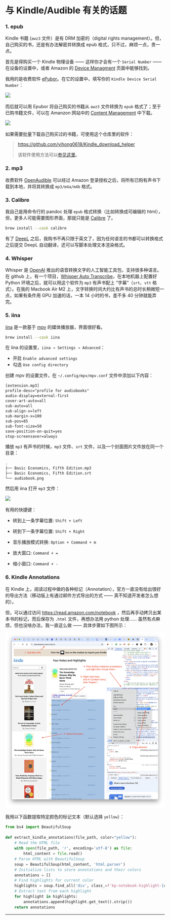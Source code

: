 # 与 Kindle/Audible 有关的话题

### 1. epub

Kindle 书籍 (`awz3` 文件）是有 DRM 加密的（digital rights management）。但，自己购买的书，还是有办法解密并转换成 epub 格式，只不过，麻烦一点，贵一点。

首先是得购买一个 Kindle 物理设备 —— 这样你才会有一个 `Serial Number` —— 在设备的设置中，或者 Amazon 的 [Device Managment](https://www.amazon.com/hz/mycd/digital-console/alldevices) 页面中能够找到。

我用的是收费软件 [ePubor](https://www.epubor.com/)。在它的设置中，填写你的 `Kindle Device Serial Number`：

![](images/epubor-kindle-sn.png)

而后就可以用 Epubor 将自己购买的书籍从 `awz3` 文件转换为 `epub` 格式了；至于已购书籍文件，可以在 Amanzon 网站中的 [Content Management](https://www.amazon.com/hz/mycd/digital-console/contentlist/allcontent/dateDsc) 中下载。

![](images/awz3-download.png)

如果需要批量下载自己购买过的书籍，可使用这个仓库里的软件：

> https://github.com/yihong0618/Kindle_download_helper
>
> 该软件使用方法可以[参见这里](https://cloud.tencent.com/developer/article/2188172)。

### 2. mp3

收费软件 [OpenAudible](https://openaudible.org/) 可以经过 Amazon 登录授权之后，将所有已购有声书下载到本地，并将其转换成 `mp3/m4a/m4b` 格式。

### 3. Calibre

我自己是用命令行的 pandoc 处理 `epub` 格式转换（比如转换成可编辑的 html），但，更多人可能需要图形界面，那就只能是 [Calibre](https://calibre-ebook.com/) 了。

```bash
brew install --cask calibre
```

有了 [DeepL](https://www.deepl.com) 之后，我购书不再只限于英文了，因为任何语言的书都可以转换格式之后提交 DeepL 自动翻译，还可以写脚本处理文本渲染格式。

### 4. Whisper

Whisper 是 [OpenAI](https://openai.com) 推出的语音转换文字的人工智能工具包，支持很多种语言。在 github 上，有一个项目，[Whisper Auto Transcribe](https://github.com/tomchang25/whisper-auto-transcribe)，在本地机器上配置好 Python 环境之后，就可以用这个软件为 `mp3` 有声书配上 “字幕”（`srt`、`vtt` 格式）。在我的 Macbook Air M2 上，文字转换时间大约比有声书的总时长稍微短一点，如果有条件用 GPU 加速的话，一本 14 小时的书，差不多 40 分钟就能弄完。

### 5. iina

[iina](https://iina.io/) 是一款基于 [mpv](https://mpv.io/) 的媒体播放器，界面很好看。

```bash
brew install --cask iina
```

在 iina 的设置里，`iina → Settings → Advanced`：

* 开启 `Enable advanced settings`
* 勾选 `Use config directory`

创建 mpv 的设置文件，在 `~/.config/mpv/mpv.conf` 文件中添加以下内容：

```
[extension.mp3]
profile-desc="profile for audiobooks"
audio-display=external-first
cover-art-auto=all
sub-auto=all
sub-align-x=left
sub-margin-x=100
sub-pos=85
sub-font-size=50
save-position-on-quit=yes
stop-screensaver=always
```

播放 `mp3` 有声书的时候，`mp3` 文件、`srt` 文件，以及一个封面图片文件放在同一个目录：

```code
.
├── Basic Economics, Fifth Edition.mp3
├── Basic Economics, Fifth Edition.srt
└── audiobook.png
```

然后用 iina 打开 `mp3` 文件：

![](images/iina-playing-audiobook.png)

有用的快捷键：

* 转到上一条字幕位置: `Shift + Left`

* 转到下一条字幕位置: `Shift + Right`
* 音乐播放模式转换: `Option + Command + m`
* 放大窗口: `Command + =`
* 缩小窗口: `Command + -`

### 6. Kindle Annotations

在 Kindle 上，阅读过程中做的各种标记（Annotation），官方一直没有给出很好的导出方法（移动版上有通过邮件方式导出的方式 —— 真不知道开发者怎么想的）。

但，可以通过访问 https://read.amazon.com/notebook ，然后再手动拷贝出某本书的标记，而后保存为 `.html` 文件，再想办法用 python 处理…… 虽然有点麻烦，但也没啥办法，我一直这么做 —— 具体步骤如下图所示：

![](images/kindle-annotations.png)

我用以下函数提取特定颜色的标记文本（默认选择 `yellow`）：

```python
from bs4 import BeautifulSoup

def extract_kindle_annotations(file_path, color="yellow"):
    # Read the HTML file
    with open(file_path, 'r', encoding='utf-8') as file:
        html_content = file.read()
    # Parse HTML with BeautifulSoup
    soup = BeautifulSoup(html_content, 'html.parser')
    # Initialize lists to store annotations and their colors
    annotations = []
    # Find highlights for current color
    highlights = soup.find_all('div', class_=f'kp-notebook-highlight-{color}')
    # Extract text from each highlight
    for highlight in highlights:
        annotations.append(highlight.get_text().strip())
    return annotations
```


----
